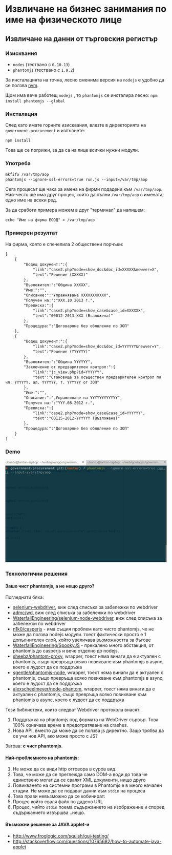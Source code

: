 # Извличане на бизнес занимания по име на физическото лице
## Извличане на данни от търговския регистър

### Изисквания
 - `nodes`  (тествано с `0.10.13`)
 - `phantomjs`  (тествано с `1.9.2`)

За инсталацията на точна, лесно сменима версия на `nodejs` е удобно да се ползва [nvm](https://github.com/creationix/nvm).

Щом има вече работещ `nodejs` , то `phantomjs`  се инсталира лесно: `npm install phantomjs --global`

### Инсталация
След като имате горните изисквания, влезте в директорията на `government-procurement` и изпълнете:

```
npm install
```

Това ще се погрижи, за да са на лице всички нужни модули.

### Употреба

```
mkfifo /var/tmp/aop
phantomjs --ignore-ssl-errors=true run.js --input=/var/tmp/aop
```
Сега процесът ще чака за имена на фирми подадени към `/var/tmp/aop`. Най-често ще има друг процес, който да пълни `/var/tmp/aop` с имената; едно име на всеки ред.

За да сработи примера можем в друг "терминал" да напишем:

```
echo "Име на фирма ЕООД" > /var/tmp/aop
```

### Примерен резултат
На фирма, която е спечелила 2 обществени порчъки:

```
[
    {
        "Водещ документ:":{
            "link":"case2.php?mode=show_doc&doc_id=XXXXX&newver=X",
            "text":"Решение (XXXXX)"
        },
        "Възложител:":"Община XXXXX",
        "Име:":"",
        "Описание:":"Упражняване XXXXXXXXXXX",
        "Получен на:":"XXX.10.2013 г.",
        "Преписка:":{
            "link":"case2.php?mode=show_case&case_id=XXXXXX",
            "text":"00012-2013-XXX (Възложена)"
        },
        "Процедура:":"Договаряне без обявление по ЗОП"
    },
    {
        "Водещ документ:":{
            "link":"case2.php?mode=show_doc&doc_id=YYYYYY&newver=Y",
            "text":"Решение (YYYYYY)"
        },
        "Възложител:":"Община YYYYYY",
        "Заключение от предварителен контрол:":{
            "link":"jc_view.php?id=YYYYYY",
            "text":"Становище за осъществен предварителен контрол по чл. YYYYYY. ал. YYYYYY, т. YYYYYY от ЗОП"
        },
        "Име:":"",
        "Описание:":"„Упражняване на YYYYYYYYYYYY",
        "Получен на:":"YYY.08.2012 г.",
        "Преписка:":{
            "link":"case2.php?mode=show_case&case_id=YYYYYY",
            "text":"00115-2012-YYYYYY (Възложена)"
        },
        "Процедура:":"Договаряне без обявление по ЗОП"
    }
]
```

### Demo
![](demo.gif)

### Технологични решения

#### Зашо чист phantomjs, а не нещо друго?

Погледнати бяха:

 - [selenium-webdriver](https://code.google.com/p/selenium/wiki/WebDriverJs), виж след списъка за забележки по webdriver
 - [admc/wd](https://github.com/admc/wd), виж след списъка за забележки по webdriver
 - [WaterfallEngineering/selenium-node-webdriver](https://github.com/WaterfallEngineering/selenium-node-webdriver), виж след списъка за забележки по webdriver
 - [n1k0/casperjs](https://github.com/n1k0/casperjs) - има същия проблем като чисто phantomjs, че не може да ползва nodejs модули. тоест фактически просто е 1 допълнителен слой, който увеличава възможността за бъгове
 - [WaterfallEngineering/SpookyJS](https://github.com/WaterfallEngineering/SpookyJS) - прекалено много абстакция, от phantomjs до casperjs и вече отделно до nodejs.
 - [sheebz/phantom-proxy](https://github.com/sheebz/phantom-proxy), wrapper, тоест няма винаги да е актуален с phantomjs, също превръща всяко повикване към phantomjs в async, което е лудост да се поддръжа
 - [sgentle/phantomjs-node](https://github.com/sgentle/phantomjs-node), wrapper, тоест няма винаги да е актуален с phantomjs, също превръща всяко повикване към phantomjs в async, което е лудост да се поддръжа
 - [alexscheelmeyer/node-phantom](https://github.com/alexscheelmeyer/node-phantom), wrapper, тоест няма винаги да е актуален с phantomjs, също превръща всяко повикване към phantomjs в async, което е лудост да се поддръжа

Тези библиотеки, които следват Webdriver протокола внасят:
 1. Поддръжка на phantomjs под формата на WebDriver сървър. Това 100% означава време в предотратяване на crashes.
 1. Нова API, вместо да може да се ползва js директно. Защо трябва да се учи нов API, ако може просто с JS?

Затова: **с чист phantomjs**.

#### Най-проблемното на phantomjs:

1. Не може да се види http отговора в суров вид.
1. Това, че може да се преглежда само DOM-а води до това че единствено могат да се свалят XML документи, нищо друго
1. Повикването на системни програми в Phantomjs е в много начален стадии. Не може да се подават данни към `stdin` на процеса
1. Това прави невъзможно да се кобинират:
  1. Процес който сваля файл по дадено URL
  1. Процес, чийто `stdin` поема съдържанието на изображение и според съдържанието извършва ..нещо.

#### Възможни решение за JAVA applet-и

 - http://www.froglogic.com/squish/gui-testing/
 - http://stackoverflow.com/questions/10765682/how-to-automate-java-applet
